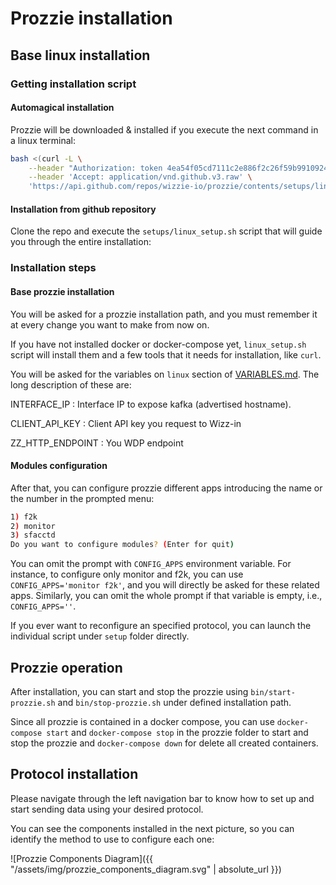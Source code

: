 ---
---

# Prozzie installation

## Base linux installation

### Getting installation script
#### Automagical installation

Prozzie will be downloaded & installed if you execute the next command in a
linux terminal:

```bash
bash <(curl -L \
	--header "Authorization: token 4ea54f05cd7111c2e886f2c26f59b99109245053" \
	--header 'Accept: application/vnd.github.v3.raw' \
	'https://api.github.com/repos/wizzie-io/prozzie/contents/setups/linux_setup.sh?ref=0.4.0-pre3')
```

#### Installation from github repository

Clone the repo and execute the `setups/linux_setup.sh` script that will guide
you through the entire installation:

### Installation steps
#### Base prozzie installation

You will be asked for a prozzie installation path, and you must remember it at
every change you want to make from now on.

If you have not installed docker or docker-compose yet, `linux_setup.sh` script
will install them and a few tools that it needs for installation, like `curl`.

You will be asked for the variables on `linux` section of
[VARIABLES.md](https://github.com/wizzie-io/prozzie/blob/master/VARIABLES.md).
The long description of these are:

INTERFACE_IP
: Interface IP to expose kafka (advertised hostname).

CLIENT_API_KEY
: Client API key you request to Wizz-in

ZZ_HTTP_ENDPOINT
: You WDP endpoint

#### Modules configuration
After that, you can configure prozzie different apps introducing the name or
the number in the prompted menu:

```bash
1) f2k
2) monitor
3) sfacctd
Do you want to configure modules? (Enter for quit)
```

You can omit the prompt with `CONFIG_APPS` environment variable. For instance,
to configure only monitor and f2k, you can use `CONFIG_APPS='monitor f2k'`, and
you will directly be asked for these related apps. Similarly, you can omit the
whole prompt if that variable is empty, i.e., `CONFIG_APPS=''`.

If you ever want to reconfigure an specified protocol, you can launch the
individual script under `setup` folder directly.

## Prozzie operation

After installation, you can start and stop the prozzie using
`bin/start-prozzie.sh` and `bin/stop-prozzie.sh` under defined installation
path.

Since all prozzie is contained in a docker compose, you can use
`docker-compose start` and `docker-compose stop` in the prozzie folder to start
and stop the prozzie and `docker-compose down` for delete all created
containers.

## Protocol installation

Please navigate through the left navigation bar to know how to set up and start
sending data using your desired protocol.

You can see the components installed in the next picture, so you can identify
the method to use to configure each one:

![Prozzie Components Diagram]({{ "/assets/img/prozzie_components_diagram.svg" | absolute_url }})
